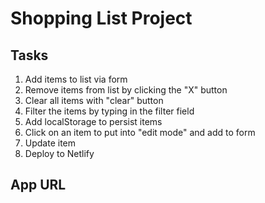 # Shopping List Project

## Tasks
1. Add items to list via form
2. Remove items from list by clicking the "X" button
3. Clear all items with "clear" button
4. Filter the items by typing in the filter field
5. Add localStorage to persist items
6. Click on an item to put into "edit mode" and add to form
7. Update item
8. Deploy to Netlify

## App URL